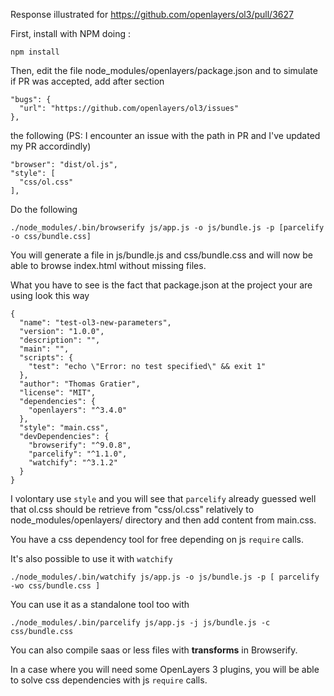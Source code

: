 Response illustrated for https://github.com/openlayers/ol3/pull/3627

First, install with NPM doing :

    npm install

Then, edit the file node_modules/openlayers/package.json and to simulate if PR was accepted, add after section

    "bugs": {
      "url": "https://github.com/openlayers/ol3/issues"
    },

the following (PS: I encounter an issue with the path in PR and I've updated my PR accordindly)

    "browser": "dist/ol.js",
    "style": [
      "css/ol.css"
    ],

Do the following

    ./node_modules/.bin/browserify js/app.js -o js/bundle.js -p [parcelify -o css/bundle.css]

You will generate a file in js/bundle.js and css/bundle.css and will now be able to browse index.html without missing files.

What you have to see is the fact that package.json at the project your are using look this way

    {
      "name": "test-ol3-new-parameters",
      "version": "1.0.0",
      "description": "",
      "main": "",
      "scripts": {
        "test": "echo \"Error: no test specified\" && exit 1"
      },
      "author": "Thomas Gratier",
      "license": "MIT",
      "dependencies": {
        "openlayers": "^3.4.0"
      },
      "style": "main.css",
      "devDependencies": {
        "browserify": "^9.0.8",
        "parcelify": "^1.1.0",
        "watchify": "^3.1.2"
      }
    }

I volontary use `style` and you will see that `parcelify` already guessed well that ol.css should be retrieve from "css/ol.css" relatively to node_modules/openlayers/ directory and then add content from main.css.

You have a css dependency tool for free depending on js `require` calls.

It's also possible to use it with `watchify`

    ./node_modules/.bin/watchify js/app.js -o js/bundle.js -p [ parcelify -wo css/bundle.css ]

You can use it as a standalone tool too with

    ./node_modules/.bin/parcelify js/app.js -j js/bundle.js -c css/bundle.css

You can also compile saas or less files with **transforms** in Browserify.

In a case where you will need some OpenLayers 3 plugins, you will be able to solve css dependencies with js `require` calls.

